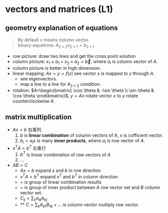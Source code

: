# vectors and matrices (L1)

## geometry explanation of equations
> By default $x$ means column vector.  
> binary-equations: $A_{2\times 2}x_{2\times 1}=b_{2\times 1}$  
- row picture: draw two lines and get the cross point solution
- column picture: $x_1\times a_1 + x_2\times a_2=\vec{b}$, where $a_i$ is column vector of $A$.
- column picture is better in high dimension.
- linear mapping: $Ax=y=f(x)$ see vector $x$ is mapped to $y$ through $A$.
    - see eigenvectors.
    - map a line to a line for $A_{2\times 2}$ condition.
- rotation: $A=\begin{bmatrix} \cos \theta & -\sin \theta \\ \sin \theta & \cos \theta \end{bmatrix}$, $y=Ax$ rotate vector $x$ to $y$ rotate counterclockwise $\theta$.

## matrix multiplication
- $Ax=b$ 右乘列
    1. $b$ is **linear combination** of column vectors of $A$, $x$ is cofficient vector.
    2. $b_i=a_ix$ is many **inner products**, where $a_i$ is row vector of $A$.
- $x^TA=b^T$ 左乘行
    1. $b^T$ is linear combination of row vectors of $A$
    2. ...
- $AB=C$
    - $Ax=b$ expand $x$ and $b$ in row direction
    - $x^TA=b^T$ expand $x^T$ and $b^T$ in column direction
    - ~ is group of linear combination results
    - ~ is group of inner product between $A$ row vector set and $B$ column vector set.
    - $C_{ij}=\sum _ka_{ik}b_{kj}$
    - ** $C=\sum _kA_{k1}B_{1k}+\dots$ is column vector multiply row vector.
